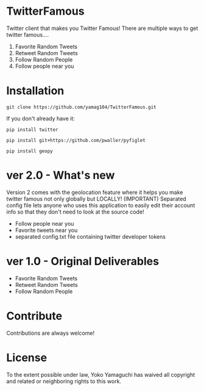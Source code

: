 # TwitterFamous
Twitter client that makes you Twitter Famous!
There are multiple ways to get twitter famous....
1. Favorite Random Tweets
2. Retweet Random Tweets
3. Follow Random People
4. Follow people near you

# Installation
`git clone https://github.com/yamag104/TwitterFamous.git`

If you don't already have it:

`pip install twitter`

`pip install git+https://github.com/pwaller/pyfiglet`

`pip install geopy`

# ver 2.0 - What's new
Version 2 comes with the geolocation feature where it helps you make twitter famous not only globally but LOCALLY! (IMPORTANT) Separated config file lets anyone who uses this application to easily edit their account info so that they don't need to look at the source code!
- Follow people near you
- Favorite tweets near you
- separated config.txt file containing twitter developer tokens

# ver 1.0 - Original Deliverables
- Favorite Random Tweets
- Retweet Random Tweets
- Follow Random People

# Contribute
Contributions are always welcome!

# License
To the extent possible under law, Yoko Yamaguchi has waived all copyright and related or neighboring rights to this work.
